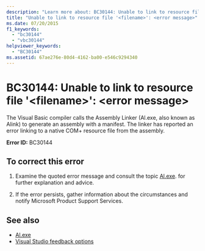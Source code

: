 ```yaml
---
description: "Learn more about: BC30144: Unable to link to resource file '<filename>': <error message>"
title: "Unable to link to resource file '<filename>': <error message>"
ms.date: 07/20/2015
f1_keywords:
  - "bc30144"
  - "vbc30144"
helpviewer_keywords:
  - "BC30144"
ms.assetid: 67ae276e-80d4-4162-ba00-e546c9294340
---
```

# BC30144: Unable to link to resource file '\<filename>': \<error message>

The Visual Basic compiler calls the Assembly Linker (Al.exe, also known as Alink) to generate an assembly with a manifest. The linker has reported an error linking to a native COM+ resource file from the assembly.

 **Error ID:** BC30144

## To correct this error

1. Examine the quoted error message and consult the topic [Al.exe](../../../framework/tools/al-exe-assembly-linker.md). for further explanation and advice.

2. If the error persists, gather information about the circumstances and notify Microsoft Product Support Services.

## See also

- [Al.exe](../../../framework/tools/al-exe-assembly-linker.md)
- [Visual Studio feedback options](/visualstudio/ide/feedback-options)
